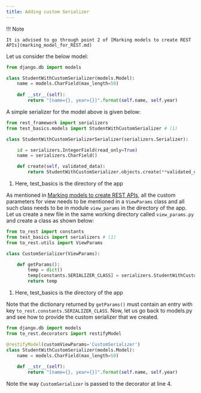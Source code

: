 ```yaml
---
title: Adding custom Serializer
---
```


!!! Note

    It is advised to go through point 2 of [Marking models to create REST APIs](marking_model_for_REST.md)

Let us consider the below model:

```py title="models.py" linenums="1"
from django.db import models

class StudentWithCustomSerializer(models.Model):
    name = models.CharField(max_length=50)
    
    def __str__(self):
        return "[name={}, year={}]".format(self.name, self.year)
```

A simple serializer for the model above is given below:

``` py title="serializers.py" linenums="1"
from rest_framework import serializers
from test_basics.models import StudentWithCustomSerializer # (1)

class StudentWithCustomSerializerSerializer(serializers.Serializer):

    id = serializers.IntegerField(read_only=True)
    name = serializers.CharField()

    def create(self, validated_data):
        return StudentWithCustomSerializer.objects.create(**validated_data)
```

1. Here, test_basics is the directory of the app

As mentioned in [Marking models to create REST APIs](marking_model_for_REST.md), all the custom parameters for view needs to be mentioned in a `ViewParams` class and all such class needs to be in module `view_params` in the directory of the app. Let us create a new file in the same working directory called `view_params.py` and create a class as shown below:

``` py title="view_params.py" linenums="1"
from to_rest import constants
from test_basics import serializers # (1)
from to_rest.utils import ViewParams

class CustomSerializer(ViewParams):

    def getParams():
        temp = dict()
        temp[constants.SERIALIZER_CLASS] = serializers.StudentWithCustomSerializerSerializer
        return temp
```

1. Here, test_basics is the directory of the app

Note that the dictionary returned by `getParams()` must contain an entry with key `to_rest.constants.SERIALIZER_CLASS`. Now, let us go back to models.py and see how to provide the custom serializer that we created.

```py title="models.py" linenums="1"
from django.db import models
from to_rest.decorators import restifyModel

@restifyModel(customViewParams='CustomSerializer')
class StudentWithCustomSerializer(models.Model):
    name = models.CharField(max_length=50)
    
    def __str__(self):
        return "[name={}, year={}]".format(self.name, self.year)
```

Note the way `CustomSerializer` is passed to the decorator at line 4.